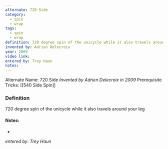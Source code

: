 ```yaml
---
alternate: 720 Side
category:
  - spin
  - wrap
tags:
  - spin
  - wrap
definition: 720 degree spin of the unicycle while it also travels around your leg
invented by: Adrien Delecroix
year: 2009
video link: 
entered by: Trey Haun
notes: 
---
```

Alternate Name: 720 Side
*Invented by Adrien Delecroix in 2009*
Prerequisite Tricks: [[540 Side Spin]]

### Definition
720 degree spin of the unicycle while it also travels around your leg


#### Notes:
- 
*entered by: Trey Haun*
